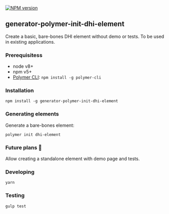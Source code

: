 [![NPM version][npm-img]][npm-link] 

## generator-polymer-init-dhi-element

Create a basic, bare-bones DHI element without demo or tests. To be used in existing applications.

### Prerequisitess 
- node v8+ 
- npm v5+
- [Polymer CLI](https://github.com/Polymer/polymer-cli): `npm install -g polymer-cli`


### Installation
```
npm install -g generator-polymer-init-dhi-element
```

### Generating elements
Generate a bare-bones element:
```
polymer init dhi-element
```

### Future plans 🤔
Allow creating a standalone element with demo page and tests.

### Developing
```
yarn
```

### Testing
```
gulp test
```

[npm-img]: https://badge.fury.io/js/generator-polymer-init-dhi-element.svg
[npm-link]: https://npmjs.org/package/generator-polymer-init-dhi-element
